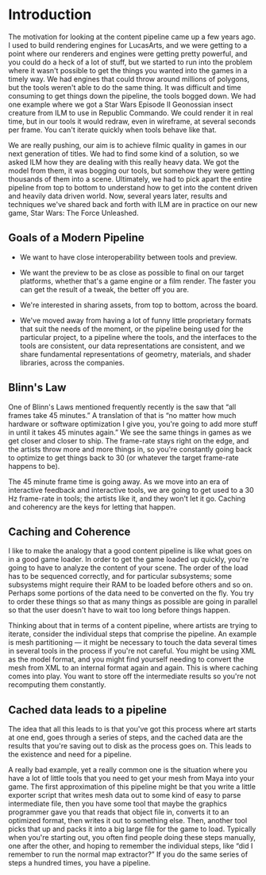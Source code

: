 # Introduction

The motivation for looking at the content pipeline came up a few years ago. I used to build rendering engines for LucasArts, and we were getting to a point where our renderers and engines were getting pretty powerful, and you could do a heck of a lot of stuff, but we started to run into the problem where it wasn't possible to get the things you wanted into the games in a timely way. We had engines that could throw around millions of polygons, but the tools weren't able to do the same thing. It was difficult and time consuming to get things down the pipeline, the tools bogged down. We had one example where we got a Star Wars Episode II Geonossian insect creature from ILM to use in Republic Commando. We could render it in real time, but in our tools it would redraw, even in wireframe, at several seconds per frame. You can't iterate quickly when tools behave like that.

We are really pushing, our aim is to achieve filmic quality in games in our next generation of titles. We had to find some kind of a solution, so we asked ILM how they are dealing with this really heavy data. We got the model from them, it was bogging our tools, but somehow they were getting thousands of them into a scene. Ultimately, we had to pick apart the entire pipeline from top to bottom to understand how to get into the content driven and heavily data driven world. Now, several years later, results and techniques we've shared back and forth with ILM are in practice on our new game, Star Wars: The Force Unleashed.


## Goals of a Modern Pipeline


- We want to have close interoperability between tools and preview.

- We want the preview to be as close as possible to final on our target platforms, whether that's a game engine or a film render. The faster you can get the result of a tweak, the better off you are.

- We're interested in sharing assets, from top to bottom, across the board.

- We've moved away from having a lot of funny little proprietary formats that suit the needs of the moment, or the pipeline being used for the particular project, to a pipeline where the tools, and the interfaces to the tools are consistent, our data representations are consistent, and we share fundamental representations of geometry, materials, and shader libraries, across the companies.

## Blinn's Law

One of Blinn's Laws mentioned frequently recently is the saw that “all frames take 45 minutes.” A translation of that is “no matter how much hardware or software optimization I give you, you're going to add more stuff in until it takes 45 minutes again.” We see the same things in games as we get closer and closer to ship. The frame-rate stays right on the edge, and the artists throw more and more things in, so you're constantly going back to optimize to get things back to 30 (or whatever the target frame-rate happens to be).

The 45 minute frame time is going away. As we move into an era of interactive feedback and interactive tools, we are going to get used to a 30 Hz frame-rate in tools; the artists like it, and they won't let it go. Caching and coherency are the keys for letting that happen.

## Caching and Coherence

I like to make the analogy that a good content pipeline is like what goes on in a good game loader. In order to get the game loaded up quickly, you're going to have to analyze the content of your scene. The order of the load has to be sequenced correctly, and for particular subsystems; some subsystems might require their RAM to be loaded before others and so on. Perhaps some portions of the data need to be converted on the fly. You try to order these things so that as many things as possible are going in parallel so that the user doesn't have to wait too long before things happen.

Thinking about that in terms of a content pipeline, where artists are trying to iterate, consider the individual steps that comprise the pipeline. An example is mesh partitioning — it might be necessary to touch the data several times in several tools in the process if you're not careful. You might be using XML as the model format, and you might find yourself needing to convert the mesh from XML to an internal format again and again. This is where caching comes into play. You want to store off the intermediate results so you're not recomputing them constantly.

## Cached data leads to a pipeline

The idea that all this leads to is that you've got this process where art starts at one end, goes through a series of steps, and the cached data are the results that you're saving out to disk as the process goes on. This leads to the existence and need for a pipeline.

A really bad example, yet a really common one is the situation where you have a lot of little tools that you need to get your mesh from Maya into your game. The first approximation of this pipeline might be that you write a little exporter script that writes mesh data out to some kind of easy to parse intermediate file, then you have some tool that maybe the graphics programmer gave you that reads that object file in, converts it to an optimized format, then writes it out to something else. Then, another tool picks that up and packs it into a big large file for the game to load. Typically when you're starting out, you often find people doing these steps manually, one after the other, and hoping to remember the individual steps, like “did I remember to run the normal map extractor?” If you do the same series of steps a hundred times, you have a pipeline.
